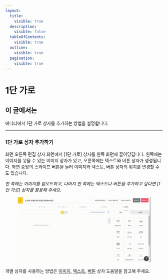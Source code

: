 ```yaml
---
layout:
  title:
    visible: true
  description:
    visible: false
  tableOfContents:
    visible: true
  outline:
    visible: true
  pagination:
    visible: true
---
```


# 1단 가로

## 이 글에서는

에디터에서 1단 가로 상자를 추가하는 방법을 설명합니다.&#x20;

***

### 1단 가로 상자 추가하기

화면 오른쪽 편집 상자 화면에서 \[1단 가로] 상자를 왼쪽 화면에 끌어당깁니다. 왼쪽에는 이미지를 넣을 수 있는 이미지 상자가 있고, 오른쪽에는 텍스트와 버튼 상자가 생성됩니다. 화면 중앙의 스와이프 버튼을 눌러 이미지와 텍스트, 버튼 상자의 위치를 변경할 수도 있습니다.

_한 쪽에는 이미지를 업로드하고, 나머지 한 쪽에는 텍스트나 버튼을 추가하고 싶다면 \[1단 가로] 상자를 활용해 주세요._

<figure><img src="../../../.gitbook/assets/screencast-stibee.com-2024.04.22-13_19_38.gif" alt=""><figcaption></figcaption></figure>



개별 상자를 사용하는 방법은 [이미지](image.md), [텍스트](text.md), [버튼](button.md) 상자 도움말을 참고해 주세요.
